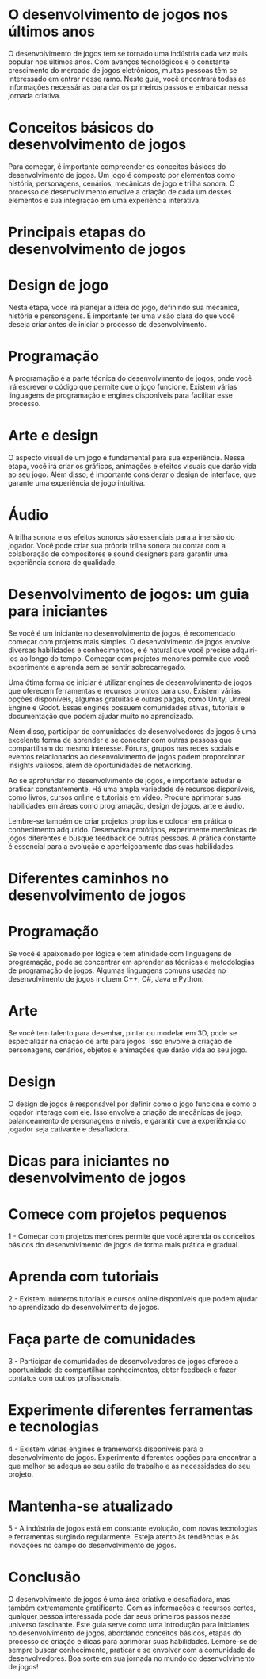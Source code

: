 



# O desenvolvimento de jogos nos últimos anos
O desenvolvimento de jogos tem se tornado uma indústria cada vez mais popular nos últimos anos. Com avanços tecnológicos e o constante crescimento do mercado de jogos eletrônicos, muitas pessoas têm se interessado em entrar nesse ramo. Neste guia, você encontrará todas as informações necessárias para dar os primeiros passos e embarcar nessa jornada criativa.


# Conceitos básicos do desenvolvimento de jogos
Para começar, é importante compreender os conceitos básicos do desenvolvimento de jogos. Um jogo é composto por elementos como história, personagens, cenários, mecânicas de jogo e trilha sonora. O processo de desenvolvimento envolve a criação de cada um desses elementos e sua integração em uma experiência interativa.


# Principais etapas do desenvolvimento de jogos

# Design de jogo
Nesta etapa, você irá planejar a ideia do jogo, definindo sua mecânica, história e personagens. É importante ter uma visão clara do que você deseja criar antes de iniciar o processo de desenvolvimento.


# Programação
A programação é a parte técnica do desenvolvimento de jogos, onde você irá escrever o código que permite que o jogo funcione. Existem várias linguagens de programação e engines disponíveis para facilitar esse processo.

# Arte e design
O aspecto visual de um jogo é fundamental para sua experiência. Nessa etapa, você irá criar os gráficos, animações e efeitos visuais que darão vida ao seu jogo. Além disso, é importante considerar o design de interface, que garante uma experiência de jogo intuitiva.

# Áudio
A trilha sonora e os efeitos sonoros são essenciais para a imersão do jogador. Você pode criar sua própria trilha sonora ou contar com a colaboração de compositores e sound designers para garantir uma experiência sonora de qualidade.

# Desenvolvimento de jogos: um guia para iniciantes
Se você é um iniciante no desenvolvimento de jogos, é recomendado começar com projetos mais simples. O desenvolvimento de jogos envolve diversas habilidades e conhecimentos, e é natural que você precise adquiri-los ao longo do tempo. Começar com projetos menores permite que você experimente e aprenda sem se sentir sobrecarregado.

Uma ótima forma de iniciar é utilizar engines de desenvolvimento de jogos que oferecem ferramentas e recursos prontos para uso. Existem várias opções disponíveis, algumas gratuitas e outras pagas, como Unity, Unreal Engine e Godot. Essas engines possuem comunidades ativas, tutoriais e documentação que podem ajudar muito no aprendizado.

Além disso, participar de comunidades de desenvolvedores de jogos é uma excelente forma de aprender e se conectar com outras pessoas que compartilham do mesmo interesse. Fóruns, grupos nas redes sociais e eventos relacionados ao desenvolvimento de jogos podem proporcionar insights valiosos, além de oportunidades de networking.

Ao se aprofundar no desenvolvimento de jogos, é importante estudar e praticar constantemente. Há uma ampla variedade de recursos disponíveis, como livros, cursos online e tutoriais em vídeo. Procure aprimorar suas habilidades em áreas como programação, design de jogos, arte e áudio.

Lembre-se também de criar projetos próprios e colocar em prática o conhecimento adquirido. Desenvolva protótipos, experimente mecânicas de jogos diferentes e busque feedback de outras pessoas. A prática constante é essencial para a evolução e aperfeiçoamento das suas habilidades.

# Diferentes caminhos no desenvolvimento de jogos

# Programação
Se você é apaixonado por lógica e tem afinidade com linguagens de programação, pode se concentrar em aprender as técnicas e metodologias de programação de jogos. Algumas linguagens comuns usadas no desenvolvimento de jogos incluem C++, C#, Java e Python.

# Arte
Se você tem talento para desenhar, pintar ou modelar em 3D, pode se especializar na criação de arte para jogos. Isso envolve a criação de personagens, cenários, objetos e animações que darão vida ao seu jogo.

# Design
O design de jogos é responsável por definir como o jogo funciona e como o jogador interage com ele. Isso envolve a criação de mecânicas de jogo, balanceamento de personagens e níveis, e garantir que a experiência do jogador seja cativante e desafiadora.

# Dicas para iniciantes no desenvolvimento de jogos

# Comece com projetos pequenos
1 - Começar com projetos menores permite que você aprenda os conceitos básicos do desenvolvimento de jogos de forma mais prática e gradual.

# Aprenda com tutoriais
2 - Existem inúmeros tutoriais e cursos online disponíveis que podem ajudar no aprendizado do desenvolvimento de jogos.

# Faça parte de comunidades
3 - Participar de comunidades de desenvolvedores de jogos oferece a oportunidade de compartilhar conhecimentos, obter feedback e fazer contatos com outros profissionais.

# Experimente diferentes ferramentas e tecnologias
4 - Existem várias engines e frameworks disponíveis para o desenvolvimento de jogos. Experimente diferentes opções para encontrar a que melhor se adequa ao seu estilo de trabalho e às necessidades do seu projeto.

# Mantenha-se atualizado
5 - A indústria de jogos está em constante evolução, com novas tecnologias e ferramentas surgindo regularmente. Esteja atento às tendências e às inovações no campo do desenvolvimento de jogos.

# Conclusão

O desenvolvimento de jogos é uma área criativa e desafiadora, mas também extremamente gratificante. Com as informações e recursos certos, qualquer pessoa interessada pode dar seus primeiros passos nesse universo fascinante. Este guia serve como uma introdução para iniciantes no desenvolvimento de jogos, abordando conceitos básicos, etapas do processo de criação e dicas para aprimorar suas habilidades. Lembre-se de sempre buscar conhecimento, praticar e se envolver com a comunidade de desenvolvedores. Boa sorte em sua jornada no mundo do desenvolvimento de jogos!
